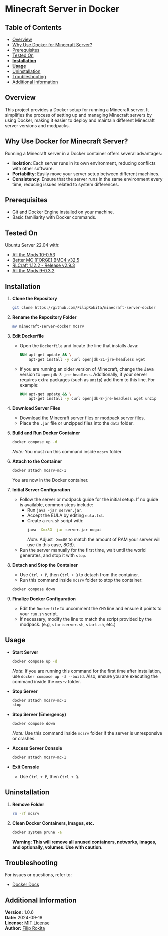 # Minecraft Server in Docker

## Table of Contents
- [Overview](#overview)
- [Why Use Docker for Minecraft Server?](#why-use-docker-for-minecraft-server)
- [Prerequisites](#prerequisites)
- [Tested On](#tested-on)
- **[Installation](#installation)**
- **[Usage](#usage)**
- [Uninstallation](#uninstallation)
- [Troubleshooting](#troubleshooting)
- [Additional Information](#additional-information)

## Overview
This project provides a Docker setup for running a Minecraft server. It simplifies the process of setting up and managing Minecraft servers by using Docker, making it easier to deploy and maintain different Minecraft server versions and modpacks.

## Why Use Docker for Minecraft Server?
Running a Minecraft server in a Docker container offers several advantages:
- **Isolation**: Each server runs in its own environment, reducing conflicts with other software.
- **Portability**: Easily move your server setup between different machines.
- **Consistency**: Ensure that the server runs in the same environment every time, reducing issues related to system differences.

## Prerequisites
- Git and Docker Engine installed on your machine.
- Basic familiarity with Docker commands.

## Tested On
Ubuntu Server 22.04 with:
- [All the Mods 10-0.53](https://www.curseforge.com/minecraft/modpacks/all-the-mods-10)
- [Better MC [FORGE] BMC4 v32.5](https://www.curseforge.com/minecraft/modpacks/better-mc-forge-bmc4)
- [RLCraft 1.12.2 - Release v2.9.3](https://www.curseforge.com/minecraft/modpacks/rlcraft)
- [All the Mods 9-0.3.2](https://www.curseforge.com/minecraft/modpacks/all-the-mods-9)

## Installation

1. **Clone the Repository**
    ```bash
    git clone https://github.com/FilipRokita/minecraft-server-docker
    ```

2. **Rename the Repository Folder**
    ```bash
    mv minecraft-server-docker mcsrv
    ```

3. **Edit Dockerfile**
    - Open the `Dockerfile` and locate the line that installs Java:
        ```dockerfile
        RUN apt-get update && \
            apt-get install -y curl openjdk-21-jre-headless wget
        ```
    - If you are running an older version of Minecraft, change the Java version to `openjdk-8-jre-headless`. Additionally, if your server requires extra packages (such as `unzip`) add them to this line. For example:
        ```dockerfile
        RUN apt-get update && \
            apt-get install -y curl openjdk-8-jre-headless wget unzip
        ```

4. **Download Server Files**
    - Download the Minecraft server files or modpack server files.
    - Place the `.jar` file or unzipped files into the `data` folder.

5. **Build and Run Docker Container**
    ```bash
    docker compose up -d
    ```
    *Note:* You must run this command inside `mcsrv` folder

6. **Attach to the Container**
    ```bash
    docker attach mcsrv-mc-1
    ```
    You are now in the Docker container.

7. **Initial Server Configuration**
    - Follow the server or modpack guide for the initial setup. If no guide is available, common steps include:
        - Run `java -jar server.jar`.
        - Accept the EULA by editing `eula.txt`.
        - Create a `run.sh` script with:
            ```bash
            java -Xmx8G -jar server.jar nogui
            ```
            *Note:* Adjust `-Xmx8G` to match the amount of RAM your server will use (in this case, 8GB).
    - Run the server manually for the first time, wait until the world generates, and stop it with `stop`.

7. **Detach and Stop the Container**
    - Use `Ctrl + P`, then `Ctrl + Q` to detach from the container.
    - Run this command inside `mcsrv` folder to stop the container:
    ```bash
    docker compose down
    ```

8. **Finalize Docker Configuration**
    - Edit the `Dockerfile` to uncomment the `CMD` line and ensure it points to your `run.sh` script.
    - If necessary, modify the line to match the script provided by the modpack. (e.g, `startserver.sh`, `start.sh`, etc.)

## Usage

- **Start Server**
    ```bash
    docker compose up -d
    ```
    *Note*: If you are running this command for the first time after installation, use `docker compose up -d --build`. Also, ensure you are executing the command inside the `mcsrv` folder.

- **Stop Server**
    ```bash
    docker attach mcsrv-mc-1
    stop
    ```

- **Stop Server (Emergency)**
    ```bash
    docker compose down
    ```
    *Note:* Use this command inside `mcsrv` folder if the server is unresponsive or crashes.

- **Access Server Console**
    ```bash
    docker attach mcsrv-mc-1
    ```

- **Exit Console**
    - Use `Ctrl + P`, then `Ctrl + Q`.

## Uninstallation

1. **Remove Folder**
    ```bash
    rm -rf mcsrv
    ```

2. **Clean Docker Containers, Images, etc.**
    ```bash
    docker system prune -a
    ```
    **Warning: This will remove all unused containers, networks, images, and optionally, volumes. Use with caution.**

## Troubleshooting
For issues or questions, refer to:
- [Docker Docs](https://docs.docker.com/)

## Additional Information

**Version:** 1.0.6  
**Date:** 2024-09-18  
**License:** [MIT License](LICENSE)  
**Author:** [Filip Rokita](https://www.filiprokita.com/)